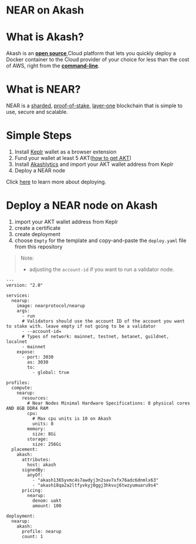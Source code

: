 # NEAR on Akash

# What is Akash?

Akash is an [**open source** ](https://github.com/ovrclk/akash)Cloud platform that lets you quickly deploy a Docker container to the Cloud provider of your choice for less than the cost of AWS, right from the [**command-line**](https://akash.network/docs/deployments/akash-cli/overview).

# What is NEAR?

NEAR is a [sharded](https://near.org/downloads/Nightshade.pdf), [proof-of-stake](https://en.wikipedia.org/wiki/Proof_of_stake), [layer-one](https://blockchain-comparison.com/blockchain-protocols/) blockchain that is simple to use, secure and scalable.



# Simple Steps

1. Install [Keplr](https://chrome.google.com/webstore/detail/keplr/dmkamcknogkgcdfhhbddcghachkejeap?hl=en) wallet as a browser extension
2. Fund your wallet at least 5 AKT([how to get AKT](https://akash.network/token))
3. Install [Akashlytics](https://akashlytics.com/deploy) and import your AKT wallet address from Keplr
4. Deploy a NEAR node

Click [here](https://akash.network/docs/guides/) to learn more about deploying.



# Deploy a NEAR node on Akash

1. import your AKT wallet address from Keplr
2. create a certificate
3. create deployment
4. choose `Empty` for the template and copy-and-paste the `deploy.yaml` file from this repository

> Note:
>
> - adjusting the `account-id` if you want to run a validator node.



```
---
version: "2.0"

services:
  nearup:
    image: nearprotocol/nearup
    args:
      - run
      # Validators should use the account ID of the account you want to stake with. leave empty if not going to be a validator
      - --account-id=
      # Types of network: mainnet, testnet, betanet, guildnet, localnet
      - mainnet
    expose:
      - port: 3030
        as: 3030
        to:
          - global: true

profiles:
  compute:
    nearup:
      resources:
        # Near Nodes Minimal Hardware Specifications: 8 physical cores AND 8GB DDR4 RAM
        cpu:
          # Max cpu units is 10 on Akash
          units: 8
        memory:
          size: 8Gi
        storage:
          size: 256Gi
  placement:
    akash:
      attributes:
        host: akash
      signedBy:
        anyOf:
          - "akash1365yvmc4s7awdyj3n2sav7xfx76adc6dnmlx63"
          - "akash18qa2a2ltfyvkyj0ggj3hkvuj6twzyumuaru9s4"
      pricing:
        nearup:
          denom: uakt
          amount: 100

deployment:
  nearup:
    akash:
      profile: nearup
      count: 1
```

